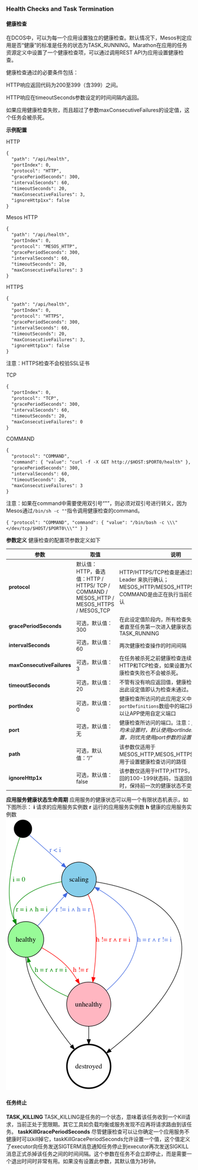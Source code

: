 ### Health Checks and Task Termination

#### 健康检查

在DCOS中，可以为每一个应用设置独立的健康检查。默认情况下，Mesos判定应用是否“健康”的标准是任务的状态为TASK\_RUNNING。Marathon在应用的任务资源定义中设置了一个健康检查项，可以通过调用REST API为应用设置健康检查。

健康检查通过的必要条件包括：

HTTP响应返回代码为200至399（含399）之间。

HTTP响应在timeoutSeconds参数设定的时间间隔内返回。

如果应用健康检查失败，而且超过了参数maxConsecutiveFailures的设定值，这个任务会被杀死。

**示例配置**

HTTP

```
{ 
  "path": "/api/health", 
  "portIndex": 0, 
  "protocol": "HTTP", 
  "gracePeriodSeconds": 300, 
  "intervalSeconds": 60, 
  "timeoutSeconds": 20, 
  "maxConsecutiveFailures": 3, 
  "ignoreHttp1xx": false 
}
```

Mesos HTTP

```
{ 
  "path": "/api/health", 
  "portIndex": 0, 
  "protocol": "MESOS_HTTP", 
  "gracePeriodSeconds": 300, 
  "intervalSeconds": 60, 
  "timeoutSeconds": 20, 
  "maxConsecutiveFailures": 3 
}
```

HTTPS

```
{ 
  "path": "/api/health", 
  "portIndex": 0, 
  "protocol": "HTTPS", 
  "gracePeriodSeconds": 300, 
  "intervalSeconds": 60, 
  "timeoutSeconds": 20, 
  "maxConsecutiveFailures": 3, 
  "ignoreHttp1xx": false
}
```

注意：HTTPS检查不会校验SSL证书

TCP

```
{ 
  "portIndex": 0, 
  "protocol": "TCP", 
  "gracePeriodSeconds": 300, 
  "intervalSeconds": 60, 
  "timeoutSeconds": 20, 
  "maxConsecutiveFailures": 0
}
```

COMMAND

```
{ 
  "protocol": "COMMAND", 
  "command": { "value": "curl -f -X GET http://$HOST:$PORT0/health" }, 
  "gracePeriodSeconds": 300, 
  "intervalSeconds": 60, 
  "timeoutSeconds": 20, 
  "maxConsecutiveFailures": 3
}
```

注意：如果在command中需要使用双引号“"”，则必须对双引号进行转义，因为Mesos通过`/bin/sh -c ""`指令调用健康检查的command。

```
{ "protocol": "COMMAND", "command": { "value": "/bin/bash -c \\\"</dev/tcp/$HOST/$PORT0\\\"" } }
```

**参数定义**
健康检查的配置项参数定义如下

| 参数 | 取值 | 说明 |
| --- | --- | --- |
| **protocol** | 默认值：HTTP，备选值：HTTP \/ HTTPS\/ TCP \/ COMMAND \/ MESOS\_HTTP \/ MESOS\_HTTPS \/ MESOS\_TCP | HTTP\/HTTPS\/TCP检查是通过当前的Marathon Leader 来执行确认； MESOS\_HTTP\/MESOS\_HTTPS\/MESOS\_TCP和COMMAND是由正在执行当前任务的节点检查确认 |
| **gracePeriodSeconds** | 可选，默认值：300 | 在此设定值阶段内，所有检查失败将被忽略，或者直至任务第一次进入健康状态即TASK_RUNNING |
| **intervalSeconds** | 可选，默认值：60 | 两次健康检查操作的时间间隔 |
| **maxConsecutiveFailures** | 可选，默认值：3 | 在任务被杀死之前健康检查连续失败的次数。对HTTP和TCP检查，如果设置为0，则任务即使健康检查失败也不会被杀死。 |
| **timeoutSeconds** | 可选，默认值：20 | 不管有没有响应返回值，健康检查操作的返回超出此设定值即认为检查未通过。|
| **portIndex** | 可选，默认值：0 | 健康检查所访问的此应用定义中的`ports`或`portDefinitions`数组中的端口索引。使用索引可以让APP使用自定义端口|
| **port** | 可选，默认值：无 | 健康检查所访问的端口。注意：_portIndex或port均未设置时，默认使用portIndex；如果同时设置，则优先使用port参数的设置值_ |
| **path** | 可选，默认值：“/” | 该参数仅适用于MESOS_HTTP,MESOS_HTTPS,HTTP,HTTPS，用于设置健康检查访问的路径 |
| **ignoreHttp1x** | 可选，默认值：false | 该参数仅适用于HTTP,HTTPS，忽略检查响应返回的100-199状态码，当返回值位于这个区间时，保持前一次的健康状态不变。 |

**应用服务健康状态生命周期**
应用服务的健康状态可以用一个有限状态机表示，如下图所示：
**i** 请求的应用服务实例数
**r** 运行的应用服务实例数
**h** 健康的应用服务实例数
![应用服务健康状态生命周期](/assets/dcos_marathon_app_state.png)

#### 任务终止
**TASK_KILLING**
TASK_KILLING是任务的一个状态，意味着该任务收到一个Kill请求，当前正处于宽限期。其它工具如负载均衡或服务发现不应再将请求路由到该任务。
**taskKillGracePeriodSeconds**
尽管健康检查可以让你确定一个应用服务不健康时可以kill掉它，taskKillGracePeriodSeconds允许设置一个值，这个值定义了executor向任务发送SIGTERM消息通知任务停止到executor再次发送SIGKILL消息正式杀掉该任务之间的时间间隔。这个参数在任务不会立即停止，而是需要一个退出时间时非常有用。如果没有设置此参数，其默认值为3秒钟。
